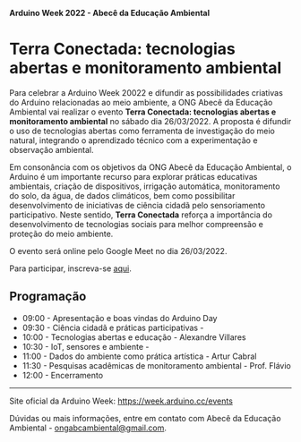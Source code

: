 **Arduino Week 2022 - Abecê da Educação Ambiental**
# Terra Conectada: tecnologias abertas e monitoramento ambiental

Para celebrar a Arduino Week 20022 e difundir as possibilidades criativas do Arduino relacionadas ao meio ambiente, a ONG Abecê da Educação Ambiental vai realizar o evento **Terra Conectada: tecnologias abertas e monitoramento ambiental** no sábado dia 26/03/2022. A proposta é difundir o uso de tecnologias abertas como ferramenta de investigação do meio natural, integrando o aprendizado técnico com a experimentação e observação ambiental. 

Em consonância com os objetivos da ONG Abecê da Educação Ambiental, o Arduino é um importante recurso para explorar práticas educativas ambientais, criação de dispositivos, irrigação automática, monitoramento do solo, da água, de dados climáticos, bem como possibilitar desenvolvimento de iniciativas de ciência cidadã pelo sensoriamento participativo. Neste sentido, **Terra Conectada** reforça a importância do desenvolvimento de tecnologias sociais para melhor compreensão e proteção do meio ambiente. 

O evento será online pelo Google Meet no dia 26/03/2022.

Para participar, inscreva-se [aqui](https://docs.google.com/forms/d/e/1FAIpQLScaPpW16FcdkYCClcYDY00NW6ylxixAA51H_mBS250NJfQYAQ/viewform).

## Programação
- 09:00 - Apresentação e boas vindas do Arduino Day
- 09:30 - Ciência cidadã e práticas participativas -
- 10:00 - Tecnologias abertas e educação - Alexandre Villares 
- 10:30 - IoT, sensores e ambiente - 
- 11:00 - Dados do ambiente como prática artística - Artur Cabral
- 11:30 - Pesquisas acadêmicas de monitoramento ambiental - Prof. Flávio
- 12:00 - Encerramento

---
Site oficial da Arduino Week: https://week.arduino.cc/events

Dúvidas ou mais informações, entre em contato com Abecê da Educação Ambiental - ongabcambiental@gmail.com.



